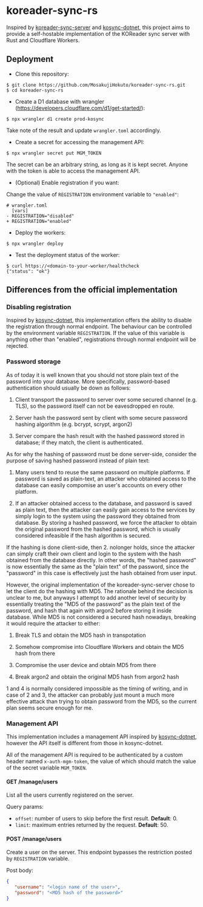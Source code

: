 # koreader-sync-rs

Inspired by [koreader-sync-server](https://github.com/koreader/koreader-sync-server) and [kosync-dotnet](https://github.com/jberlyn/kosync-dotnet), this project aims to provide a self-hostable implementation of the KOReader sync server with Rust and Cloudflare Workers.

## Deployment

- Clone this repository: 
```
$ git clone https://github.com/MosakujiHokuto/koreader-sync-rs.git
$ cd koreader-sync-rs
```

- Create a D1 database with wrangler (https://developers.cloudflare.com/d1/get-started/):
```
$ npx wrangler d1 create prod-kosync
```
Take note of the result and update `wrangler.toml` accordingly.

- Create a secret for accessing the management API:
```
$ npx wrangler secret put MGM_TOKEN
```
The secret can be an arbitrary string, as long as it is kept secret. Anyone with the token is able to access the management API.

- (Optional) Enable registration if you want:

Change the value of `REGISTRATION` environment variable to `"enabled"`:
```
# wrangler.toml
  [vars]
- REGISTRATION="disabled"
+ REGISTRATION="enabled"
```

- Deploy the workers:
```
$ npx wrangler deploy
```

- Test the deployment status of the worker:
```
$ curl https://<domain-to-your-worker/healthcheck
{"status": "ok"}
```

## Differences from the official implementation

### Disabling registration

Inspired by [kosync-dotnet](https://github.com/jberlyn/kosync-dotnet), this implementation offers the ability to disable the registration through normal endpoint. The behaviour can be controlled by the environment variable `REGISTRATION`. If the value of this variable is anything other than "enabled", registrations through normal endpoint will be rejected.

### Password storage

As of today it is well known that you should not store plain text of the password into your database. More specifically, password-based authentication should usually be down as follows:

1. Client transport the password to server over some secured channel (e.g. TLS), so the password itself can not be eavesdropped en route.

2. Server hash the password sent by client with some secure password hashing algorithm (e.g. bcrypt, scrypt, argon2)

3. Server compare the hash result with the hashed password stored in database; if they match, the client is authenticated.

As for why the hashing of password must be done server-side, consider the purpose of saving hashed password instead of plain text:

1. Many users tend to reuse the same password on multiple platforms. If password is saved as plain-text, an attacker who obtained access to the database can easily compomise an user's accounts on every other platform.

2. If an attacker obtained access to the database, and password is saved as plain text, then the attacker can easily gain access to the services by simply login to the system using the password they obtained from database. By storing a hashed password, we force the attacker to obtain the original password from the hashed password, which is usually considered infeasible if the hash algorithm is secured.

If the hashing is done client-side, then 2. nolonger holds, since the attacker can simply craft their own client and login to the system with the hash obtained from the database directly. In other words, the "hashed password" is now essentially the same as the "plain text" of the password, since the "password" in this case is effectively just the hash obtained from user input.

However, the original implementation of the koreader-sync-server chose to let the client do the hashing with MD5. The rationale behind the decision is unclear to me, but anyways I attempt to add another level of security by essentially treating the "MD5 of the password" as the plain text of the password, and hash that again with argon2 before storing it inside database. While MD5 is not considered a secured hash nowadays, breaking it would require the attacker to either:

1. Break TLS and obtain the MD5 hash in transpotation

2. Somehow compromise into Cloudflare Workers and obtain the MD5 hash from there

3. Compromise the user device and obtain MD5 from there

4. Break argon2 and obtain the original MD5 hash from argon2 hash

1 and 4 is normally considered impossible as the timing of writing, and in case of 2 and 3, the attacker can probably just mount a much more effective attack than trying to obtain password from the MD5, so the current plan seems secure enough for me.

### Management API

This implementation includes a management API inspired by [kosync-dotnet](https://github.com/jberlyn/kosync-dotnet), however the API itself is different from those in kosync-dotnet.

All of the management API is required to be authenticated by a custom header named `x-auth-mgm-token`, the value of which should match the value of the secret variable `MGM_TOKEN`.

#### GET /manage/users

List all the users currently registered on the server.

Query params:

- `offset`: number of users to skip before the first result. **Default**: 0.
- `limit`: maximum entries returned by the request. **Default**: 50.

#### POST /manage/users

Create a user on the server. This endpoint bypasses the restriction posted by `REGISTRATION` variable.

Post body:
```json
{
   "username": "<login name of the user>",
   "password": "<MD5 hash of the password>"
}
```
